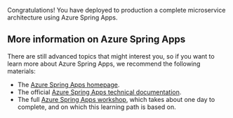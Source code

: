 Congratulations! You have deployed to production a complete microservice architecture using Azure Spring Apps.

## More information on Azure Spring Apps

There are still advanced topics that might interest you, so if you want to learn more about Azure Spring Apps, we recommend the following materials:

- The [Azure Spring Apps homepage](https://azure.microsoft.com/services/spring-apps/?WT.mc_id=azurespringcloud-mslearn-judubois).
- The official [Azure Spring Apps technical documentation](/azure/spring-cloud/?WT.mc_id=azurespringcloud-mslearn-judubois).
- The full [Azure Spring Apps workshop](https://github.com/microsoft/azure-spring-apps-training), which takes about one day to complete, and on which this learning path is based on.